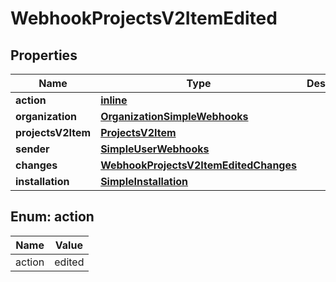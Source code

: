 
# WebhookProjectsV2ItemEdited

## Properties
Name | Type | Description | Notes
------------ | ------------- | ------------- | -------------
**action** | [**inline**](#Action) |  | 
**organization** | [**OrganizationSimpleWebhooks**](OrganizationSimpleWebhooks.md) |  | 
**projectsV2Item** | [**ProjectsV2Item**](ProjectsV2Item.md) |  | 
**sender** | [**SimpleUserWebhooks**](SimpleUserWebhooks.md) |  | 
**changes** | [**WebhookProjectsV2ItemEditedChanges**](WebhookProjectsV2ItemEditedChanges.md) |  |  [optional]
**installation** | [**SimpleInstallation**](SimpleInstallation.md) |  |  [optional]


<a id="Action"></a>
## Enum: action
Name | Value
---- | -----
action | edited



